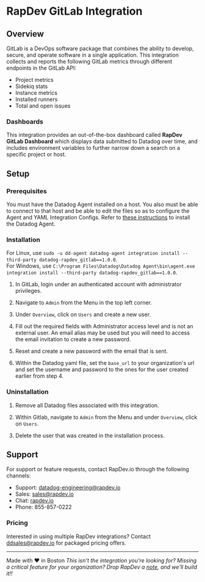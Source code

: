# RapDev GitLab Integration

## Overview
GitLab is a DevOps software package that combines the ability to develop, secure, and operate software in a single application. This integration collects and reports the following GitLab metrics through different endpoints in the GitLab API:
+ Project metrics
+ Sidekiq stats
+ Instance metrics
+ Installed runners
+ Total and open issues

### Dashboards
This integration provides an out-of-the-box dashboard called **RapDev GitLab Dashboard** which displays data submitted to Datadog over time, and includes environment variables to further narrow down a search on a specific project or host.

## Setup

### Prerequisites
You must have the Datadog Agent installed on a host. You also must be able to connect to that host and be able to edit the files so as to configure the Agent and YAML Integration Configs. Refer to [these instructions][1] to install the Datadog Agent.

### Installation
For Linux, use `sudo -u dd-agent datadog-agent integration install --third-party datadog-rapdev_gitlab==1.0.0`. \
For Windows, use `C:\Program Files\Datadog\Datadog Agent\bin\agent.exe integration install --third-party datadog-rapdev_gitlab==1.0.0`. 

1. In GitLab, login under an authenticated account with administrator privileges.

2. Navigate to `Admin` from the Menu in the top left corner.

3. Under `Overview`, click on `Users` and create a new user.

4. Fill out the required fields with Administrator access level and is not an external user. An email alias may be used but you will need to access the email invitation to create a new password. 

5. Reset and create a new password with the email that is sent.

6. Within the Datadog yaml file, set the `base_url` to your organization's url and set the username and password to the ones for the user created earlier from step 4.

### Uninstallation
1. Remove all Datadog files associated with this integration.

2. Within Gitlab, navigate to `Admin` from the Menu and under `Overview`, click on `Users`.

3. Delete the user that was created in the installation process.

## Support
For support or feature requests, contact RapDev.io through the following channels:
- Support: datadog-engineering@rapdev.io
- Sales: sales@rapdev.io
- Chat: [rapdev.io](https://www.rapdev.io/#Get-in-touch)
- Phone: 855-857-0222

### Pricing

Interested in using multiple RapDev integrations? Contact [ddsales@rapdev.io](mailto:ddsales@rapdev.io) for packaged pricing offers.

---
Made with ❤️ in Boston
*This isn't the integration you're looking for? Missing a critical feature for your organization? Drop RapDev a 
[note][2], and we'll build it!!*

[1]: https://docs.datadoghq.com/getting_started/agent/
[2]: mailto:datadog-engineering@rapdev.io
